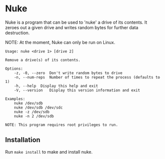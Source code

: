# Nuke
Nuke is a program that can be used to 'nuke' a drive of its contents. It zeroes
out a given drive and writes random bytes for further data destruction.

NOTE: At the moment, Nuke can only be run on Linux.
```
Usage: nuke <drive 1> [drive 2]

Remove a drive(s) of its contents.

Options:
	-z, -0, --zero	Don't write random bytes to drive
	-n, --num-reps	Number of times to repeat the process (defaults to 1)
	-h, --help	Display this help and exit
	-V, --version	Display this version information and exit

Examples:
	nuke /dev/sdb
	nuke /dev/sdb /dev/sdc
	nuke -z /dev/sdb
	nuke -n 2 /dev/sdb

NOTE: This program requires root privileges to run.
```

## Installation
Run ```make install``` to make and install nuke.
